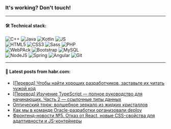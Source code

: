 ### It's working? Don't touch!

---

#### 🛠️ Technical stack:

![C++](https://img.shields.io/badge/C++-informational?logo=c%2B%2B&style=flat&logoColor=white&color=9C033A)
![Java](https://img.shields.io/badge/Java-informational?logo=java&style=flat&logoColor=white&color=007396)
![Kotlin](https://img.shields.io/badge/Kotlin-informational?logo=Kotlin&style=flat&logoColor=white&color=0095D5)
![JS](https://img.shields.io/badge/JS-informational?logo=javaScript&style=flat&logoColor=black&color=F7Df1E) <br>
![HTML5](https://img.shields.io/badge/HTML5-informational?logo=html5&style=flat&logoColor=white&color=E34F26)
![CSS3](https://img.shields.io/badge/CSS3-informational?logo=css3&style=flat&logoColor=white&color=157286)
![Sass](https://img.shields.io/badge/Saas-informational?logo=sass&style=flat&logoColor=white&color=hotpink)
![PHP](https://img.shields.io/badge/PHP-informational?logo=php&style=flat&logoColor=white&color=777BB4) <br>
![WebPAck](https://img.shields.io/badge/WebPack-informational?logo=webPack&style=flat&logoColor=white&color=FF6F00)
![Bootstrap](https://img.shields.io/badge/Bootstrap-informational?logo=Bootstrap&style=flat&logoColor=white&color=7952B3)
![MySQL](https://img.shields.io/badge/MySQL-informational?logo=MySQL&style=flat&logoColor=white&color=00f) <br>
![NodeJS](https://img.shields.io/badge/NodeJS-informational?logo=node.js&style=flat&logoColor=white&color=43853D)
![Spring](https://img.shields.io/badge/Spring-informational?logo=Spring&style=flat&logoColor=white&color=0A9EDC)
![Angular](https://img.shields.io/badge/Vue-informational?logo=vue.js&style=flat&logoColor=white&color=red)
![Git](https://img.shields.io/badge/Git-informational?logo=git&style=flat&logoColor=white&color=darkorange)

___

#### 💬 Latest posts from habr.com:

<!-- BLOG-POST-LIST:START -->
- [[Перевод] Чтобы найти хороших разработчиков, заставьте их читать чужой код](https://habr.com/ru/post/664678/?utm_source=habrahabr&utm_medium=rss&utm_campaign=664678)
- [[Перевод] Изучение TypeScript — полное руководство для начинающих. Часть 2 — ссылочные типы данных](https://habr.com/ru/post/664960/?utm_source=habrahabr&utm_medium=rss&utm_campaign=664960)
- [Оптический трюк: волшебное зеркало из жидких кристаллов](https://habr.com/ru/post/664976/?utm_source=habrahabr&utm_medium=rss&utm_campaign=664976)
- [Как мы в команде Oracle-разработки организовали deploy](https://habr.com/ru/post/664706/?utm_source=habrahabr&utm_medium=rss&utm_campaign=664706)
- [Фронтенд-новости №5. Отказ от React, новые CSS-свойства для адаптивности и JS-контейнеры](https://habr.com/ru/post/664800/?utm_source=habrahabr&utm_medium=rss&utm_campaign=664800)
<!-- BLOG-POST-LIST:END -->

